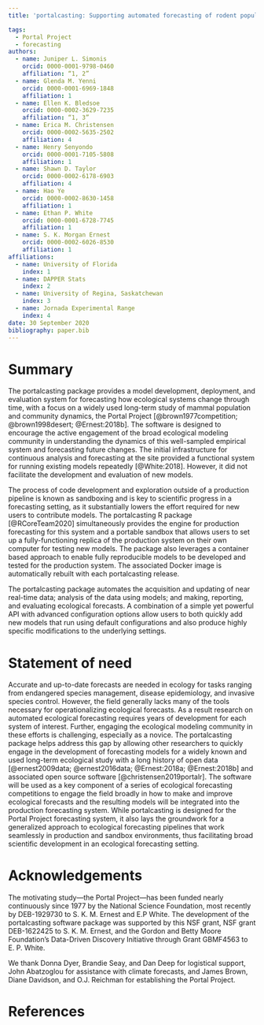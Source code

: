```yaml
---
title: 'portalcasting: Supporting automated forecasting of rodent populations'

tags:
  - Portal Project
  - forecasting
authors:
  - name: Juniper L. Simonis
    orcid: 0000-0001-9798-0460
    affiliation: “1, 2”
  - name: Glenda M. Yenni
    orcid: 0000-0001-6969-1848
    affiliation: 1
  - name: Ellen K. Bledsoe
    orcid: 0000-0002-3629-7235
    affiliation: “1, 3”
  - name: Erica M. Christensen
    orcid: 0000-0002-5635-2502
    affiliation: 4
  - name: Henry Senyondo
    orcid: 0000-0001-7105-5808
    affiliation: 1
  - name: Shawn D. Taylor
    orcid: 0000-0002-6178-6903
    affiliation: 4
  - name: Hao Ye
    orcid: 0000-0002-8630-1458
    affiliation: 1
  - name: Ethan P. White
    orcid: 0000-0001-6728-7745
    affiliation: 1
  - name: S. K. Morgan Ernest
    orcid: 0000-0002-6026-8530
    affiliation: 1
affiliations:
  - name: University of Florida
    index: 1
  - name: DAPPER Stats
    index: 2
  - name: University of Regina, Saskatchewan
    index: 3
  - name: Jornada Experimental Range
    index: 4
date: 30 September 2020
bibliography: paper.bib
---
```

  
# Summary

The portalcasting package provides a model development, deployment, and evaluation system for forecasting how ecological systems change through time, with a focus on a widely used long-term study of mammal population and community dynamics, the Portal Project [@brown1977competition; @brown1998desert; @Ernest:2018b]. The software is designed to encourage the active engagement of the broad ecological modeling community in understanding the dynamics of this well-sampled empirical system and forecasting future changes. The initial infrastructure for continuous analysis and forecasting at the site provided a functional system for running existing models repeatedly [@White:2018]. However, it did not facilitate the development and evaluation of new models.

The process of code development and exploration outside of a production pipeline is known as sandboxing and is key to scientific progress in a forecasting setting, as it substantially lowers the effort required for new users to contribute models. The portalcasting R package [@RCoreTeam2020] simultaneously provides the engine for production forecasting for this system and a portable sandbox that allows users to set up a fully-functioning replica of the production system on their own computer for testing new models. The package also leverages a container based approach to enable fully reproducible models to be developed and tested for the production system. The associated Docker image is automatically rebuilt with each portalcasting release.

The portalcasting package automates the acquisition and updating of near real-time data; analysis of the data using models; and making, reporting, and evaluating ecological forecasts. A combination of a simple yet powerful API with advanced configuration options allow users to both quickly add new models that run using default configurations and also produce highly specific modifications to the underlying settings.


# Statement of need

Accurate and up-to-date forecasts are needed in ecology for tasks ranging from endangered species management, disease epidemiology, and invasive species control. However, the field generally lacks many of the tools necessary for operationalizing ecological forecasts. As a result research on automated ecological forecasting requires years of development for each system of interest.  Further, engaging the ecological modeling community in these efforts is challenging, especially as a novice. The portalcasting package helps address this gap by allowing other researchers to quickly engage in the development of forecasting models for a widely known and used long-term ecological study with a long history of open data [@ernest2009data; @ernest2016data; @Ernest:2018a; @Ernest:2018b] and associated open source software [@christensen2019portalr]. The software will be used as a key component of a series of ecological forecasting competitions to engage the field broadly in how to make and improve ecological forecasts and the resulting models will be integrated into the production forecasting system. While portalcasting is designed for the Portal Project forecasting system, it also lays the groundwork for a generalized approach to ecological forecasting pipelines that work seamlessly in production and sandbox environments, thus facilitating broad scientific development in an ecological forecasting setting.

# Acknowledgements

The motivating study—the Portal Project—has been funded nearly continuously since 1977 by the National Science Foundation, most recently by DEB-1929730 to S. K. M. Ernest and E.P White. The development of the portalcasting software package was supported by this NSF grant, NSF grant DEB-1622425 to S. K. M. Ernest, and the Gordon and Betty Moore Foundation’s Data-Driven Discovery Initiative through Grant GBMF4563 to E. P. White.

We thank Donna Dyer, Brandie Seay, and Dan Deep for logistical support, John Abatzoglou for assistance with climate forecasts, and James Brown, Diane Davidson, and O.J. Reichman
for establishing the Portal Project.

# References